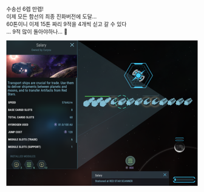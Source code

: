수송선 6렙 만렙!  
이제 모든 함선의 최종 진화버전에 도달...  
60톤이니 이제 15톤 짜리 9적을 4개씩 싣고 갈 수 있다  
... 9적 많이 돌아야하나... :rofl:  
  
![](../assets/20220720_Lv6_Transport.png)
